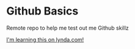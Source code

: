 Github Basics
=============

Remote repo to help me test out me Github skillz

[I'm learning this on lynda.com!](http://www.lynda.com)

